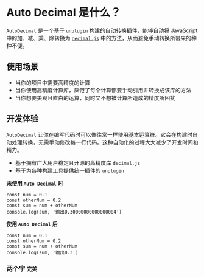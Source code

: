 # Auto Decimal 是什么？

`AutoDecimal` 是一个基于 [`unplugin`](https://unplugin.unjs.io/) 构建的自动转换插件，能够自动将 JavaScript 中的加、减、乘、除转换为 [`decimal.js`](https://mikemcl.github.io/decimal.js/) 中的方法，从而避免手动转换所带来的种种不便。

## 使用场景

- 当你的项目中需要高精度的计算
- 当你使用高精度计算库，厌倦了每个计算都要手动引用并转换成该库的方法
- 当你想要美观且直白的运算，同时又不想被计算所造成的精度所困扰

## 开发体验

`AutoDecimal` 让你在编写代码时可以像往常一样使用基本运算符。它会在构建时自动处理转换，无需手动修改每一行代码。这种自动化的过程大大减少了开发时间和精力。

- 基于拥有广大用户稳定且开源的高精度库 `decimal.js`
- 基于为各种构建工具提供统一插件的 `unplugin`

**未使用 `Auto Decimal` 时**

```js{4}
const num = 0.1
const otherNum = 0.2
const sum = num + otherNum
console.log(sum, '输出0.30000000000000004')
```

**使用 `Auto Decimal` 后**

```js{4}
const num = 0.1
const otherNum = 0.2
const sum = num + otherNum
console.log(sum, '输出0.3')
```

### 两个字 `完美`